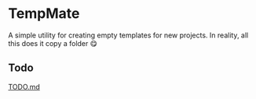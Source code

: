 # TempMate
A simple utility for creating empty templates for new projects. In reality, all this does it copy a folder 😋

## Todo
[TODO.md](TODO.md)
